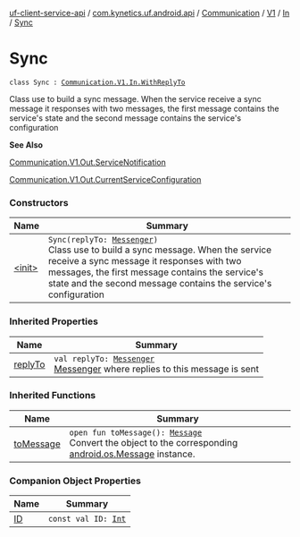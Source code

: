 [uf-client-service-api](../../../../../index.md) / [com.kynetics.uf.android.api](../../../../index.md) / [Communication](../../../index.md) / [V1](../../index.md) / [In](../index.md) / [Sync](./index.md)

# Sync

`class Sync : `[`Communication.V1.In.WithReplyTo`](../-with-reply-to/index.md)

Class use to build a sync message.
When the service receive a sync message it responses with two messages,
the first message contains the service's state and the second message contains the
service's configuration

**See Also**

[Communication.V1.Out.ServiceNotification](../../-out/-service-notification/index.md)

[Communication.V1.Out.CurrentServiceConfiguration](../../-out/-current-service-configuration/index.md)

### Constructors

| Name | Summary |
|---|---|
| [&lt;init&gt;](-init-.md) | `Sync(replyTo: `[`Messenger`](https://developer.android.com/reference/android/os/Messenger.html)`)`<br>Class use to build a sync message. When the service receive a sync message it responses with two messages, the first message contains the service's state and the second message contains the service's configuration |

### Inherited Properties

| Name | Summary |
|---|---|
| [replyTo](../-with-reply-to/reply-to.md) | `val replyTo: `[`Messenger`](https://developer.android.com/reference/android/os/Messenger.html)<br>[Messenger](https://developer.android.com/reference/android/os/Messenger.html) where replies to this message is sent |

### Inherited Functions

| Name | Summary |
|---|---|
| [toMessage](../-with-reply-to/to-message.md) | `open fun toMessage(): `[`Message`](https://developer.android.com/reference/android/os/Message.html)<br>Convert the object to the corresponding [android.os.Message](https://developer.android.com/reference/android/os/Message.html) instance. |

### Companion Object Properties

| Name | Summary |
|---|---|
| [ID](-i-d.md) | `const val ID: `[`Int`](https://kotlinlang.org/api/latest/jvm/stdlib/kotlin/-int/index.html) |
